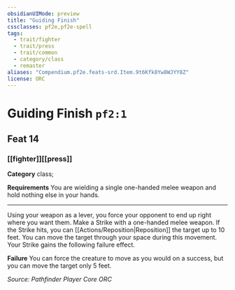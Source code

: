 ```yaml
---
obsidianUIMode: preview
title: "Guiding Finish"
cssclasses: pf2e,pf2e-spell
tags:
  - trait/fighter
  - trait/press
  - trait/common
  - category/class
  - remaster
aliases: "Compendium.pf2e.feats-srd.Item.9t6Kfk8Yw8WJYY8Z"
license: ORC
---
```

# Guiding Finish `pf2:1`
## Feat 14
### [[fighter]][[press]]

**Category** class; 




**Requirements** You are wielding a single one-handed melee weapon and hold nothing else in your hands.

* * *

Using your weapon as a lever, you force your opponent to end up right where you want them. Make a Strike with a one-handed melee weapon. If the Strike hits, you can [[Actions/Reposition|Reposition]] the target up to 10 feet. You can move the target through your space during this movement. Your Strike gains the following failure effect.

**Failure** You can force the creature to move as you would on a success, but you can move the target only 5 feet.

*Source: Pathfinder Player Core*
*ORC*